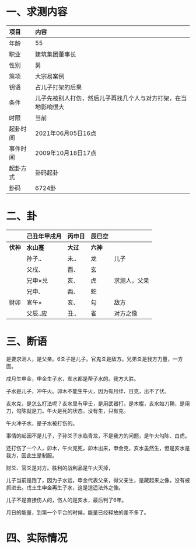 # 一、求测内容

| 项目     | 内容                                                           |
| :------- | :------------------------------------------------------------- |
| 年龄     | 55                                                             |
| 职业     | 建筑集团董事长                                                 |
| 性别     | 男                                                             |
| 策项     | 大宗易案例                                                     |
| 钥语     | 占儿子打架的后果                                               |
| 条件     | 儿子先被别人打伤，然后儿子再找几个人与对方打架，在当地影响很大 |
| 时限     | 当前                                                           |
| 起卦时间 | 2021年06月05日16点                                             |
| 事件时间 | 2009年10月18日17点                                             |
| 起卦方式 | 卦码起卦                                                       |
| 卦码     | 6724卦                                                         |

# 二、卦

|                | 己丑年甲戌月     | 丙申日         | 辰巳空         |              |
| :------------- | :--------------- | :------------- | :------------- | ------------ |
| **伏神** | **水山蹇** | **大过** | **六神** |              |
|                | 孙子..           | 未..           | 龙             | 儿子         |
|                | 父戌、           | 酉、           | 玄             |              |
|                | 兄申×兑         | 亥、           | 虎             | 求测人，父亲 |
|                | 兄申、           | 酉、           | 蛇             |              |
| 财卯           | 官午×           | 亥、           | 勾             | 敌方         |
|                | 父辰..应         | 丑..           | 雀             | 对方之像     |

# 三、断语

是要求测人，是父亲。6爻子是儿子。官鬼爻是敌方。兄弟爻是我方力量，一方面。

戌月生申金，申金生子水，亥水都是帮子水的。我方大胜。

子水是儿子，冲午火。卯木不能生午火，因为有月绊、日克，出不了伏。

亥水克，是怎么打法呢？亥水里有甲壬，是用武器打，是木棍，亥水如刀鞘，是用刀，勾陈就是刀。午火是死的状态。没有生，只有克。

午火冲子水，是子水被打伤的。

事情的起因不是儿子，子孙爻子水临青龙，不是我方的问题，是午火勾陈、白虎。

还打伤了一个人，卯木，午火克死，卯木出来，申金克，亥水虽然生，但是亥水是我方，因此生是制服。

财爻、官爻是对方。胜利的战利品是午火灭掉，

儿子当前是跑了，因为子水远，申金代表父亲，得父亲生，是藏起来之像。没有被抓进去。戌土生申金再生子水，这是逍遥法外之像。

儿子不是直接伤人的，伤人的是亥水，最后判了6年。

月日的能量，到第一个平台的时候，能量已经释放的差不多了。

# 四、实际情况
